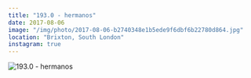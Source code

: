 ```yaml
---
title: "193.0 - hermanos"
date: 2017-08-06
image: "/img/photo/2017-08-06-b2740348e1b5ede9f6dbf6b22780d864.jpg"
location: "Brixton, South London"
instagram: true
---
```


![193.0 - hermanos](/img/photo/2017-08-06-b2740348e1b5ede9f6dbf6b22780d864.jpg)
